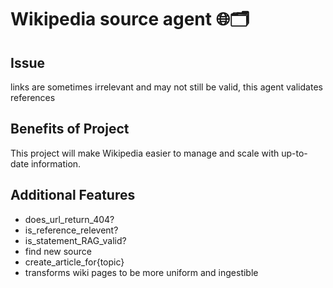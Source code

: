# Wikipedia source agent 🌐🗂️

## Issue
links are sometimes irrelevant and may not still be valid, this agent validates references

## Benefits of Project
This project will make Wikipedia easier to manage and scale with up-to-date information.

## Additional Features
- does_url_return_404?  
- is_reference_relevent? 
- is_statement_RAG_valid? 
- find new source 
- create_article_for{topic}
- transforms wiki pages to be more uniform and ingestible
